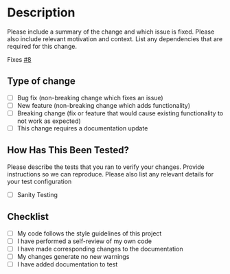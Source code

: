 # Description

Please include a summary of the change and which issue is fixed.
Please also include relevant motivation and context.
List any dependencies that are required for this change.

Fixes [#8](https://usxpress.atlassian.net/browse/CLOUD-8)

## Type of change

- [ ] Bug fix (non-breaking change which fixes an issue)
- [ ] New feature (non-breaking change which adds functionality)
- [ ] Breaking change
  (fix or feature that would cause existing
  functionality to not work as expected)
- [ ] This change requires a documentation update

## How Has This Been Tested?

Please describe the tests that you ran to verify your changes.
Provide instructions so we can reproduce.
Please also list any relevant details for your test configuration

- [ ] Sanity Testing

## Checklist

- [ ] My code follows the style guidelines of this project
- [ ] I have performed a self-review of my own code
- [ ] I have made corresponding changes to the documentation
- [ ] My changes generate no new warnings
- [ ] I have added documentation to test
